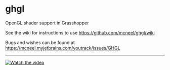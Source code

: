 # ghgl
OpenGL shader support in Grasshopper

See the wiki for instructions to use
https://github.com/mcneel/ghgl/wiki

Bugs and wishes can be found at
https://mcneel.myjetbrains.com/youtrack/issues/GHGL

-----

[![Watch the video](https://i.vimeocdn.com/video/682931406_640.webp)](https://vimeo.com/255506371)
